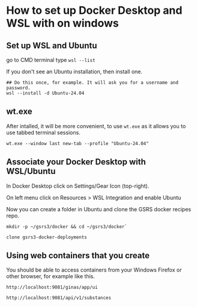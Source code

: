 # How to set up Docker Desktop and WSL with on windows

## Set up WSL and Ubuntu

go to CMD terminal
type `wsl --list`

If you don't see an Ubuntu installation, then install one.

```
## Do this once, for example. It will ask you for a username and password. 
wsl --install -d Ubuntu-24.04
```
## wt.exe

After intalled, it will be more convenient, to use `wt.exe` as it allows you to use tabbed terminal sessions. 

```
wt.exe --window last new-tab --profile "Ubuntu-24.04"
```

## Associate your Docker Desktop with WSL/Ubuntu

In Docker Desktop click on Settings/Gear Icon (top-right).
 
On left menu click on Resources > WSL Integration and enable Ubuntu  

Now you can create a folder in Ubuntu and clone the GSRS docker recipes repo. 

```
mkdir -p ~/gsrs3/docker && cd ~/gsrs3/docker`

clone gsrs3-docker-deployments
```


## Using web containers that you create

You should be able to access containers from your Windows Firefox or other browser, for example like this.


```
http://localhost:9081/ginas/app/ui 

http://localhost:9081/api/v1/substances 

```


